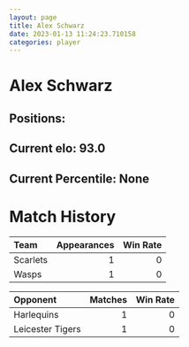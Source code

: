 ```yaml
---  
layout: page  
title: Alex Schwarz  
date: 2023-01-13 11:24:23.710158  
categories: player  
---
```

# Alex Schwarz

## Positions: 

## Current elo: 93.0

## Current Percentile: None

# Match History


| Team     |   Appearances |   Win Rate |
|:---------|--------------:|-----------:|
| Scarlets |             1 |          0 |
| Wasps    |             1 |          0 |

| Opponent         |   Matches |   Win Rate |
|:-----------------|----------:|-----------:|
| Harlequins       |         1 |          0 |
| Leicester Tigers |         1 |          0 |